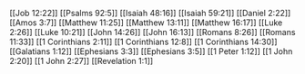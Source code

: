 [[Job 12:22]]
[[Psalms 92:5]]
[[Isaiah 48:16]]
[[Isaiah 59:21]]
[[Daniel 2:22]]
[[Amos 3:7]]
[[Matthew 11:25]]
[[Matthew 13:11]]
[[Matthew 16:17]]
[[Luke 2:26]]
[[Luke 10:21]]
[[John 14:26]]
[[John 16:13]]
[[Romans 8:26]]
[[Romans 11:33]]
[[1 Corinthians 2:11]]
[[1 Corinthians 12:8]]
[[1 Corinthians 14:30]]
[[Galatians 1:12]]
[[Ephesians 3:3]]
[[Ephesians 3:5]]
[[1 Peter 1:12]]
[[1 John 2:20]]
[[1 John 2:27]]
[[Revelation 1:1]]
